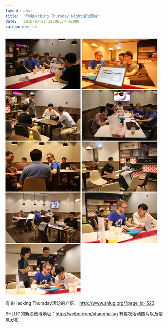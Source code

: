 ```yaml
---
layout: post
title:  "昨晚Hacking Thursday Night活动照片"
date:   2016-07-22 12:06:54 +0000
categories: h4
---
```


[<img src='https://raw.githubusercontent.com/shanghailug/res2016/master/g721.h4/g721_1932_5301+08.240x160.jpg'>](https://raw.githubusercontent.com/shanghailug/res2016/master/g721.h4/g721_1932_5301+08.JPG)
[<img src='https://raw.githubusercontent.com/shanghailug/res2016/master/g721.h4/g721_1934_5700+08.240x160.jpg'>](https://raw.githubusercontent.com/shanghailug/res2016/master/g721.h4/g721_1934_5700+08.JPG)
[<img src='https://raw.githubusercontent.com/shanghailug/res2016/master/g721.h4/g721_2025_1775+08.240x160.jpg'>](https://raw.githubusercontent.com/shanghailug/res2016/master/g721.h4/g721_2025_1775+08.JPG)
[<img src='https://raw.githubusercontent.com/shanghailug/res2016/master/g721.h4/g721_2025_3000+08.240x160.jpg'>](https://raw.githubusercontent.com/shanghailug/res2016/master/g721.h4/g721_2025_3000+08.JPG)
[<img src='https://raw.githubusercontent.com/shanghailug/res2016/master/g721.h4/g721_2032_1900+08.240x160.jpg'>](https://raw.githubusercontent.com/shanghailug/res2016/master/g721.h4/g721_2032_1900+08.JPG)
[<img src='https://raw.githubusercontent.com/shanghailug/res2016/master/g721.h4/g721_2110_1000+08.240x160.jpg'>](https://raw.githubusercontent.com/shanghailug/res2016/master/g721.h4/g721_2110_1000+08.JPG)
[<img src='https://raw.githubusercontent.com/shanghailug/res2016/master/g721.h4/g721_2110_4600+08.240x160.jpg'>](https://raw.githubusercontent.com/shanghailug/res2016/master/g721.h4/g721_2110_4600+08.JPG)
[<img src='https://raw.githubusercontent.com/shanghailug/res2016/master/g721.h4/g721_2121_2400+08.240x160.jpg'>](https://raw.githubusercontent.com/shanghailug/res2016/master/g721.h4/g721_2121_2400+08.JPG)
[<img src='https://raw.githubusercontent.com/shanghailug/res2016/master/g721.h4/g721_2122_4900+08.240x160.jpg'>](https://raw.githubusercontent.com/shanghailug/res2016/master/g721.h4/g721_2122_4900+08.JPG)

有关Hacking Thursday活动的介绍：
http://www.shlug.org/?page_id=523

SHLUG的新浪微博地址：http://weibo.com/shanghailug 有每次活动照片以及信息发布


